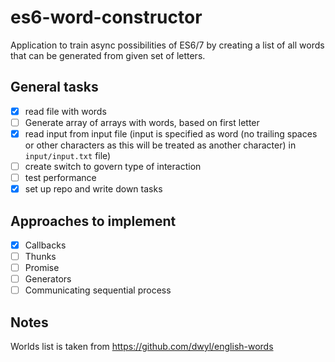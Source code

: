 # es6-word-constructor

Application to train async possibilities of ES6/7 by creating a list of all words that can be generated from given set of letters.

General tasks
---------------
- [x] read file with words
- [ ] Generate array of arrays with words, based on first letter
- [x] read input from input file (input is specified as word (no trailing spaces or other characters as this will be treated as another character) in `input/input.txt` file)
- [ ] create switch to govern type of interaction  
- [ ] test performance
- [x] set up repo and write down tasks

Approaches to implement
---------------
- [x] Callbacks
- [ ] Thunks
- [ ] Promise
- [ ] Generators
- [ ] Communicating sequential process

Notes
---------------
Worlds list is taken from https://github.com/dwyl/english-words
